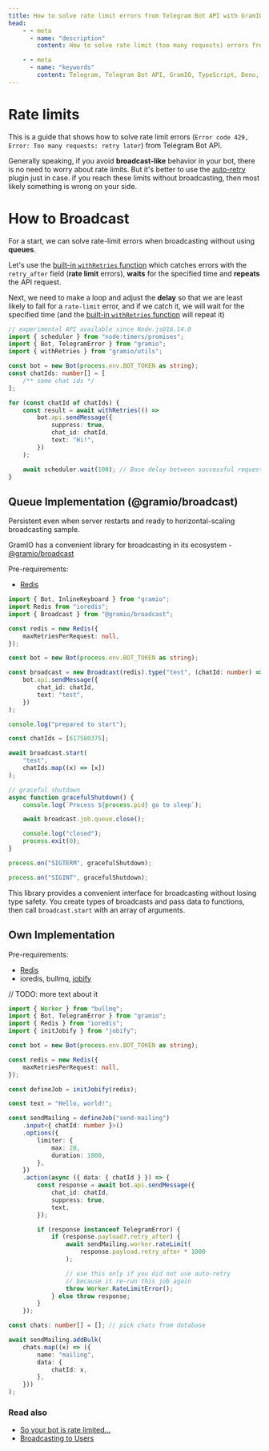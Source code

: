 ```yaml
---
title: How to solve rate limit errors from Telegram Bot API with GramIO
head:
    - - meta
      - name: "description"
        content: How to solve rate limit (too many requests) errors from Telegram Bot API with GramIO using auto-retry plugin or a broadcast queue.

    - - meta
      - name: "keywords"
        content: Telegram, Telegram Bot API, GramIO, TypeScript, Deno, Bun, Node.JS, 429, rate-limit, error-code, retry later, retry_after, too many requests, limits, messages, how to solve, redis, bull, queue, 30 messages per second
---
```


# Rate limits

This is a guide that shows how to solve rate limit errors (`Error code 429, Error: Too many requests: retry later`) from Telegram Bot API.

Generally speaking, if you avoid **broadcast-like** behavior in your bot, there is no need to worry about rate limits. But it's better to use the [auto-retry](/plugins/official/auto-retry) plugin just in case. if you reach these limits without broadcasting, then most likely something is wrong on your side.

# How to Broadcast

For a start, we can solve rate-limit errors when broadcasting without using **queues**.

Let's use the [built-in `withRetries` function](/bot-api#Handling-Rate-Limit) which catches errors with the `retry_after` field (**rate limit** errors), **waits** for the specified time and **repeats** the API request.

Next, we need to make a loop and adjust the **delay** so that we are least likely to fall for a `rate-limit` error, and if we catch it, we will wait for the specified time (and the [built-in `withRetries` function](/bot-api#Handling-Rate-Limit) will repeat it)

```ts twoslash
// experimental API available since Node.js@16.14.0
import { scheduler } from "node:timers/promises";
import { Bot, TelegramError } from "gramio";
import { withRetries } from "gramio/utils";

const bot = new Bot(process.env.BOT_TOKEN as string);
const chatIds: number[] = [
    /** some chat ids */
];

for (const chatId of chatIds) {
    const result = await withRetries(() =>
        bot.api.sendMessage({
            suppress: true,
            chat_id: chatId,
            text: "Hi!",
        })
    );

    await scheduler.wait(100); // Base delay between successful requests to avoid rate limits
}
```

## Queue Implementation (@gramio/broadcast)

Persistent even when server restarts and ready to horizontal-scaling broadcasting sample.

GramIO has a convenient library for broadcasting in its ecosystem - [@gramio/broadcast](https://github.com/gramiojs/broadcast)

Pre-requirements:

-   [Redis](https://redis.io/)

```ts
import { Bot, InlineKeyboard } from "gramio";
import Redis from "ioredis";
import { Broadcast } from "@gramio/broadcast";

const redis = new Redis({
    maxRetriesPerRequest: null,
});

const bot = new Bot(process.env.BOT_TOKEN as string);

const broadcast = new Broadcast(redis).type("test", (chatId: number) =>
    bot.api.sendMessage({
        chat_id: chatId,
        text: "test",
    })
);

console.log("prepared to start");

const chatIds = [617580375];

await broadcast.start(
    "test",
    chatIds.map((x) => [x])
);

// graceful shutdown
async function gracefulShutdown() {
    console.log(`Process ${process.pid} go to sleep`);

    await broadcast.job.queue.close();

    console.log("closed");
    process.exit(0);
}

process.on("SIGTERM", gracefulShutdown);

process.on("SIGINT", gracefulShutdown);
```

This library provides a convenient interface for broadcasting without losing type safety. You create types of broadcasts and pass data to functions, then call `broadcast.start` with an array of arguments.

## Own Implementation

Pre-requirements:

-   [Redis](https://redis.io/)
-   ioredis, bullmq, [jobify](https://github.com/kravetsone/jobify)

// TODO: more text about it

```ts
import { Worker } from "bullmq";
import { Bot, TelegramError } from "gramio";
import { Redis } from "ioredis";
import { initJobify } from "jobify";

const bot = new Bot(process.env.BOT_TOKEN as string);

const redis = new Redis({
    maxRetriesPerRequest: null,
});

const defineJob = initJobify(redis);

const text = "Hello, world!";

const sendMailing = defineJob("send-mailing")
    .input<{ chatId: number }>()
    .options({
        limiter: {
            max: 20,
            duration: 1000,
        },
    })
    .action(async ({ data: { chatId } }) => {
        const response = await bot.api.sendMessage({
            chat_id: chatId,
            suppress: true,
            text,
        });

        if (response instanceof TelegramError) {
            if (response.payload?.retry_after) {
                await sendMailing.worker.rateLimit(
                    response.payload.retry_after * 1000
                );

                // use this only if you did not use auto-retry
                // because it re-run this job again
                throw Worker.RateLimitError();
            } else throw response;
        }
    });

const chats: number[] = []; // pick chats from database

await sendMailing.addBulk(
    chats.map((x) => ({
        name: "mailing",
        data: {
            chatId: x,
        },
    }))
);
```

### Read also

-   [So your bot is rate limited...](https://telegra.ph/So-your-bot-is-rate-limited-01-26)
-   [Broadcasting to Users](https://core.telegram.org/bots/faq#broadcasting-to-users)
